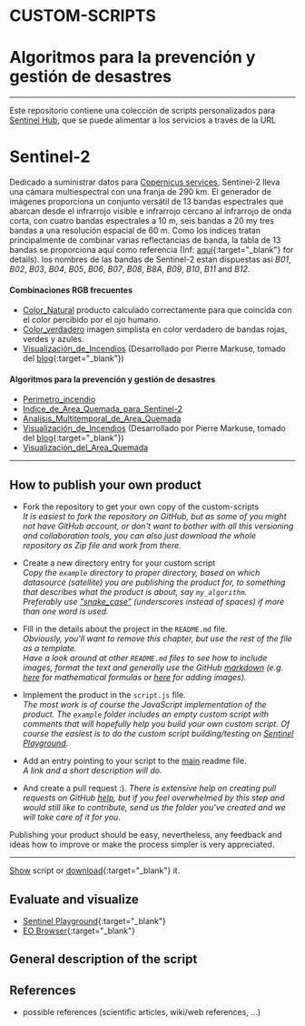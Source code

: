 # CUSTOM-SCRIPTS
# Algoritmos para la prevención y gestión de desastres
----
Este repositorio contiene una colección de scripts personalizados para [Sentinel Hub](https://www.sentinel-hub.com/), que se puede alimentar a los servicios a través de la URL

# Sentinel-2
Dedicado a suministrar datos para [Copernicus services](http://www.esa.int/Our_Activities/Observing_the_Earth/Copernicus/Sentinel-2), Sentinel-2 lleva una cámara multiespectral con una franja de 290 km. El generador de imágenes proporciona un conjunto versátil de 13 bandas espectrales que abarcan desde el infrarrojo visible e infrarrojo cercano al infrarrojo de onda corta, con cuatro bandas espectrales a 10 m, seis bandas a 20 my tres bandas a una resolución espacial de 60 m. Como los índices tratan principalmente de combinar varias reflectancias de banda, la tabla de 13 bandas se proporciona aquí como referencia (Inf: [aquí](https://sentinel.esa.int/web/sentinel/technical-guides/sentinel-2-msi/msi-instrument){:target="_blank"} for details). los nombres de las bandas de Sentinel-2 estan dispuestas asi *B01*, *B02*, *B03*, *B04*, *B05*, *B06*, *B07*, *B08*, *B8A*, *B09*, *B10*, *B11* and  *B12*. 

#### Combinaciones RGB frecuentes
 - [Color_Natural](Sentinel-2/natural_color) producto calculado correctamente para que coincida con el color percibido por el ojo humano.
 - [Color_verdadero](sentinel-2/true_color) imagen simplista en color verdadero de bandas rojas, verdes y azules.
 - [Visualización_de_Incendios](sentinel-2/markuse_fire) (Desarrollado por Pierre Markuse, tomado del [blog](https://pierre-markuse.net/2017/08/07/visualizing-wildfires-sentinel-2-imagery-eo-browser/){:target="_blank"})
#### Algoritmos para la prevención y gestión de desastres
 - [Perimetro_incendio](sentinel-2/fire_boundary)
 - [Indice_de_Area_Quemada_para_Sentinel-2](sentinel-2/bais2)
 - [Analisis_Multitemporal_de_Area_Quemada](sentinel-2/burned_area)
 - [Visualización_de_Incendios](sentinel-2/markuse_fire) (Desarrollado por Pierre Markuse, tomado del [blog](https://pierre-markuse.net/2017/08/07/visualizing-wildfires-sentinel-2-imagery-eo-browser/){:target="_blank"})
 - [Visualización_del_Area_Quemada](sentinel-2/burned_area_ms)

---
## How to publish your own product

* Fork the repository to get your own copy of the custom-scripts   
  _It is easiest to fork the repository on GitHub, but as some of you might not have GitHub account, or don't want to bother with all this versioning and collaboration tools, you can also just download the whole repository as Zip file and work from there._
  
* Create a new directory entry for your custom script   
  *Copy the `example` directory to proper directory, based on which datasource (satellite) you are publishing the product for, to something that describes what the product is about, say `my_algorithm`.*   
  *Preferably use ["snake_case"](https://simple.wikipedia.org/wiki/Snake_case) (underscores instead of spaces) if more than one word is used.*
  
* Fill in the details about the project in the `README.md` file.   
  *Obviously, you'll want to remove this chapter, but use the rest of the file as a template.*   
  *Have a look around at other `README.md` files to see how to include images, format the text and generally use the GitHub [markdown](https://help.github.com/categories/writing-on-github/) (e.g. [here](../sentinel-2/cby_cloud_detection/README.md) for mathematical formulas or [here](../sentinel-2/ndvi_uncertainty/README.md) for adding images).*
  
* Implement the product in the `script.js` file.   
  *The most work is of course the JavaScript implementation of the product. The `example` folder includes an empty custom script with comments that will hopefully help you build your own custom script. Of course the easiest is to do the custom script building/testing on [Sentinel Playground](https://apps.sentinel-hub.com/sentinel-playground/).*
  
* Add an entry pointing to your script to the [main](../README.md) readme file.   
  *A link and a short description will do.*
  
* And create a pull request :).
  *There is extensive help on creating pull requests on GitHub [help](https://help.github.com/categories/collaborating-with-issues-and-pull-requests/), but if you feel overwhelmed by this step and would still like to contribute, send us the folder you've created and we will take care of it for you.*

Publishing your product should be easy, nevertheless, any feedback and ideas how to improve or make the process simpler is very appreciated.

---

<a href="#" id='togglescript'>Show</a> script or [download](script.js){:target="_blank"} it.
<div id='script_view' style="display:none">
{% highlight javascript %}
      {% include_relative script.js %}
{% endhighlight %}
</div>

## Evaluate and visualize
 - [Sentinel Playground](https://apps.sentinel-hub.com/sentinel-playground/?source=S2&lat=41.9027835&lng=12.496365500000024&zoom=12&evalscripturl=https://raw.githubusercontent.com/sentinel-hub/customScripts/master/example/script.js){:target="_blank"}    
 - [EO Browser](http://apps.sentinel-hub.com/eo-browser/#lat=41.9&lng=12.5&zoom=10&datasource=Sentinel-2%20L1C&time=2017-10-08&preset=CUSTOM&layers=B01,B02,B03&evalscripturl=https://raw.githubusercontent.com/sentinel-hub/customScripts/master/example/script.js){:target="_blank"}   

## General description of the script

## References
 - possible references (scientific articles, wiki/web references, ...)
